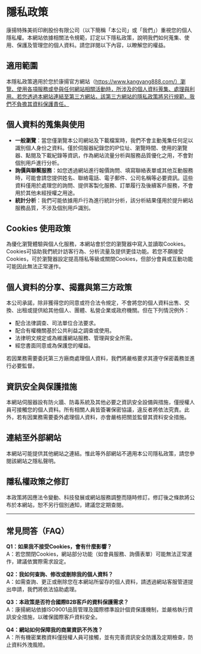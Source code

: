 # 隱私政策

康揚特殊美術印刷股份有限公司（以下簡稱「本公司」或「我們」）重視您的個人隱私權。本網站依據相關法令規範，訂定以下隱私政策，說明我們如何蒐集、使用、保護及管理您的個人資料。請您詳閱以下內容，以瞭解您的權益。

## 適用範圍

本隱私政策適用於您於康揚官方網站（https://www.kangyang888.com/）瀏覽、使用各項服務或參與任何網站相關活動時，所涉及的個人資料蒐集、處理與利用。若您透過本網站連結至第三方網站，該第三方網站的隱私政策將另行規範，我們不負擔其資料保護責任。

## 個人資料的蒐集與使用

- **一般瀏覽**：當您僅瀏覽本公司網站及下載檔案時，我們不會主動蒐集任何足以識別個人身份之資料。僅於伺服器紀錄您的IP位址、瀏覽時間、使用的瀏覽器、點閱及下載紀錄等資訊，作為網站流量分析與服務品質優化之用，不會對個別用戶進行分析。
- **詢價與聯繫服務**：如您透過網站進行報價詢問、填寫聯絡表單或其他互動服務時，可能會請您提供姓名、聯絡電話、電子郵件、公司名稱等必要資訊。這些資料僅用於處理您的詢問、提供客製化服務、訂單履行及後續客戶服務，不會用於其他未經授權之用途。
- **統計分析**：我們可能依據用戶行為進行統計分析，該分析結果僅用於提升網站服務品質，不涉及個別用戶識別。

## Cookies 使用政策

為優化瀏覽體驗與個人化服務，本網站會於您的瀏覽器中寫入並讀取Cookies。Cookies可協助我們統計訪客行為、分析流量及提供更佳功能。若您不願接受Cookies，可於瀏覽器設定提高隱私等級或關閉Cookies，但部分會員或互動功能可能因此無法正常運作。

## 個人資料的分享、揭露與第三方政策

本公司承諾，除非獲得您的同意或符合法令規定，不會將您的個人資料出售、交換、出租或提供給其他個人、團體、私營企業或政府機關。但在下列情況例外：

- 配合法律調查、司法單位合法要求。
- 配合有權機關基於公共利益之調查或使用。
- 法律明文規定或為維護網站服務、管理與安全所需。
- 經您書面同意或為保護您的權益。

若因業務需要委託第三方廠商處理個人資料，我們將嚴格要求其遵守保密義務並進行必要監督。

## 資訊安全與保護措施

本網站伺服器設有防火牆、防毒系統及其他必要之資訊安全設備與措施，僅授權人員可接觸您的個人資料。所有相關人員皆簽署保密協議，違反者將依法究責。此外，若有因業務需要委外處理個人資料，亦會嚴格把關並監督其資料安全措施。

## 連結至外部網站

本網站可能提供其他網站之連結。惟此等外部網站不適用本公司隱私政策，請您參閱該網站之隱私聲明。

## 隱私權政策之修訂

本政策將因應法令變動、科技發展或網站服務調整而隨時修訂。修訂後之條款將公布於本網站，恕不另行個別通知，建議您定期查閱。

---

## 常見問答（FAQ）

**Q1：如果我不接受Cookies，會有什麼影響？**  
A：若您關閉Cookies，網站部分功能（如會員服務、詢價表單）可能無法正常運作，建議依實際需求設定。

**Q2：我如何查詢、修改或刪除我的個人資料？**  
A：如需查詢、更正或刪除您在本網站所留存的個人資料，請透過網站客服管道提出申請，我們將依法協助處理。

**Q3：本政策是否符合國際B2B客戶的資料保護需求？**  
A：康揚網站依據ISO9001品質管理及國際標準設計個資保護機制，並嚴格執行資訊安全措施，以確保國際客戶資料安全。

**Q4：網站如何保障我的商業資訊不外洩？**  
A：所有機密業務資料僅授權人員可接觸，並有完善資訊安全防護及定期檢查，防止資料外洩風險。